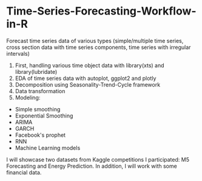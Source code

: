 # Time-Series-Forecasting-Workflow-in-R

Forecast time series data of various types (simple/multiple time series, cross section data with time series components, time series with irregular intervals)

1. First, handling various time object data with library(xts) and library(lubridate)
2. EDA of time series data with autoplot, ggplot2 and plotly
3. Decomposition using Seasonality-Trend-Cycle framework
4. Data transformation
5. Modeling:
  - Simple smoothing
  - Exponential Smoothing
  - ARIMA 
  - GARCH
  - Facebook's prophet
  - RNN
  - Machine Learning models
  
I will showcase two datasets from Kaggle competitions I participated: M5 Forecasting and Energy Prediction. In addition, I will work with some financial data.
